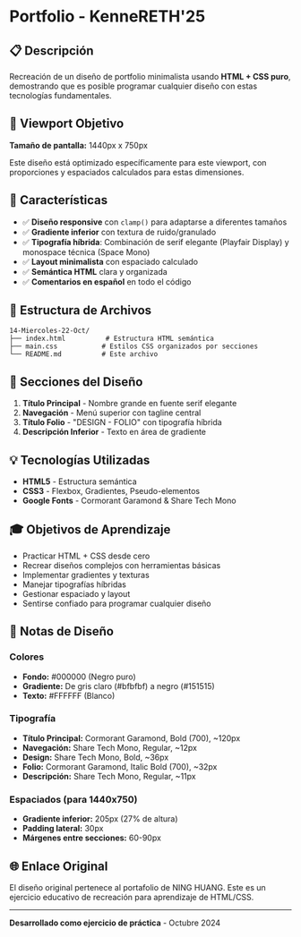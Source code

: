 # Portfolio - KenneRETH'25

## 📋 Descripción

Recreación de un diseño de portfolio minimalista usando **HTML + CSS puro**, demostrando que es posible programar cualquier diseño con estas tecnologías fundamentales.

## 🎯 Viewport Objetivo

**Tamaño de pantalla:** 1440px x 750px

Este diseño está optimizado específicamente para este viewport, con proporciones y espaciados calculados para estas dimensiones.

## 🚀 Características

- ✅ **Diseño responsive** con `clamp()` para adaptarse a diferentes tamaños
- ✅ **Gradiente inferior** con textura de ruido/granulado
- ✅ **Tipografía híbrida**: Combinación de serif elegante (Playfair Display) y monospace técnica (Space Mono)
- ✅ **Layout minimalista** con espaciado calculado
- ✅ **Semántica HTML** clara y organizada
- ✅ **Comentarios en español** en todo el código

## 📁 Estructura de Archivos

```
14-Miercoles-22-Oct/
├── index.html          # Estructura HTML semántica
├── main.css           # Estilos CSS organizados por secciones
└── README.md          # Este archivo
```

## 🎨 Secciones del Diseño

1. **Título Principal** - Nombre grande en fuente serif elegante
2. **Navegación** - Menú superior con tagline central
3. **Título Folio** - "DESIGN - FOLIO" con tipografía híbrida
4. **Descripción Inferior** - Texto en área de gradiente

## 💡 Tecnologías Utilizadas

- **HTML5** - Estructura semántica
- **CSS3** - Flexbox, Gradientes, Pseudo-elementos
- **Google Fonts** - Cormorant Garamond & Share Tech Mono

## 🎓 Objetivos de Aprendizaje

- Practicar HTML + CSS desde cero
- Recrear diseños complejos con herramientas básicas
- Implementar gradientes y texturas
- Manejar tipografías híbridas
- Gestionar espaciado y layout
- Sentirse confiado para programar cualquier diseño

## 📝 Notas de Diseño

### Colores
- **Fondo:** #000000 (Negro puro)
- **Gradiente:** De gris claro (#bfbfbf) a negro (#151515)
- **Texto:** #FFFFFF (Blanco)

### Tipografía
- **Título Principal:** Cormorant Garamond, Bold (700), ~120px
- **Navegación:** Share Tech Mono, Regular, ~12px
- **Design:** Share Tech Mono, Bold, ~36px
- **Folio:** Cormorant Garamond, Italic Bold (700), ~32px
- **Descripción:** Share Tech Mono, Regular, ~11px

### Espaciados (para 1440x750)
- **Gradiente inferior:** 205px (27% de altura)
- **Padding lateral:** 30px
- **Márgenes entre secciones:** 60-90px

## 🌐 Enlace Original

El diseño original pertenece al portafolio de NING HUANG. Este es un ejercicio educativo de recreación para aprendizaje de HTML/CSS.

---

**Desarrollado como ejercicio de práctica** - Octubre 2024
